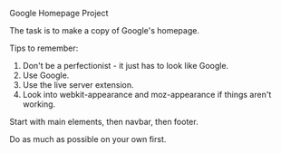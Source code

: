 Google Homepage Project

The task is to make a copy of Google's homepage.

Tips to remember:
1. Don't be a perfectionist - it just has to look like Google.
2. Use Google.
3. Use the live server extension.
4. Look into webkit-appearance and moz-appearance if things aren't working.

Start with main elements, then navbar, then footer.

Do as much as possible on your own first.
